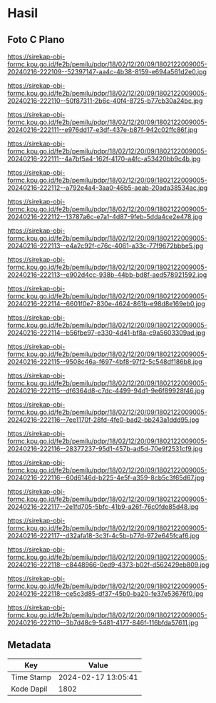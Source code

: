 # Hasil

## Foto C Plano

https://sirekap-obj-formc.kpu.go.id/fe2b/pemilu/pdpr/18/02/12/20/09/1802122009005-20240216-222109--52397147-aa4c-4b38-8159-e694a561d2e0.jpg

https://sirekap-obj-formc.kpu.go.id/fe2b/pemilu/pdpr/18/02/12/20/09/1802122009005-20240216-222110--50f87311-2b6c-40f4-8725-b77cb30a24bc.jpg

https://sirekap-obj-formc.kpu.go.id/fe2b/pemilu/pdpr/18/02/12/20/09/1802122009005-20240216-222111--e976dd17-e3df-437e-b87f-942c02ffc86f.jpg

https://sirekap-obj-formc.kpu.go.id/fe2b/pemilu/pdpr/18/02/12/20/09/1802122009005-20240216-222111--4a7bf5a4-162f-4170-a4fc-a53420bb9c4b.jpg

https://sirekap-obj-formc.kpu.go.id/fe2b/pemilu/pdpr/18/02/12/20/09/1802122009005-20240216-222112--a792e4a4-3aa0-46b5-aeab-20ada38534ac.jpg

https://sirekap-obj-formc.kpu.go.id/fe2b/pemilu/pdpr/18/02/12/20/09/1802122009005-20240216-222112--13787a6c-e7a1-4d87-9feb-5dda4ce2e478.jpg

https://sirekap-obj-formc.kpu.go.id/fe2b/pemilu/pdpr/18/02/12/20/09/1802122009005-20240216-222113--e4a2c92f-c76c-4061-a33c-77f9672bbbe5.jpg

https://sirekap-obj-formc.kpu.go.id/fe2b/pemilu/pdpr/18/02/12/20/09/1802122009005-20240216-222113--e902d4cc-938b-44bb-bd8f-aed578921592.jpg

https://sirekap-obj-formc.kpu.go.id/fe2b/pemilu/pdpr/18/02/12/20/09/1802122009005-20240216-222114--6601f0e7-830e-4624-861b-e98d8e169eb0.jpg

https://sirekap-obj-formc.kpu.go.id/fe2b/pemilu/pdpr/18/02/12/20/09/1802122009005-20240216-222114--b56fbe97-e330-4d41-bf8a-c9a5603309ad.jpg

https://sirekap-obj-formc.kpu.go.id/fe2b/pemilu/pdpr/18/02/12/20/09/1802122009005-20240216-222115--9508c46a-f697-4bf8-97f2-5c548df186b8.jpg

https://sirekap-obj-formc.kpu.go.id/fe2b/pemilu/pdpr/18/02/12/20/09/1802122009005-20240216-222115--df6364d8-c7dc-4499-94d1-9e6f89928f46.jpg

https://sirekap-obj-formc.kpu.go.id/fe2b/pemilu/pdpr/18/02/12/20/09/1802122009005-20240216-222116--7ee1170f-28fd-4fe0-bad2-bb243a1ddd95.jpg

https://sirekap-obj-formc.kpu.go.id/fe2b/pemilu/pdpr/18/02/12/20/09/1802122009005-20240216-222116--28377237-95d1-457b-ad5d-70e9f2531cf9.jpg

https://sirekap-obj-formc.kpu.go.id/fe2b/pemilu/pdpr/18/02/12/20/09/1802122009005-20240216-222116--60d6146d-b225-4e5f-a359-8cb5c3f65d67.jpg

https://sirekap-obj-formc.kpu.go.id/fe2b/pemilu/pdpr/18/02/12/20/09/1802122009005-20240216-222117--2e1fd705-5bfc-41b9-a26f-76c0fde85d48.jpg

https://sirekap-obj-formc.kpu.go.id/fe2b/pemilu/pdpr/18/02/12/20/09/1802122009005-20240216-222117--d32afa18-3c3f-4c5b-b77d-972e645fcaf6.jpg

https://sirekap-obj-formc.kpu.go.id/fe2b/pemilu/pdpr/18/02/12/20/09/1802122009005-20240216-222118--c8448966-0ed9-4373-b02f-d562429eb809.jpg

https://sirekap-obj-formc.kpu.go.id/fe2b/pemilu/pdpr/18/02/12/20/09/1802122009005-20240216-222118--ce5c3d85-df37-45b0-ba20-fe37e53676f0.jpg

https://sirekap-obj-formc.kpu.go.id/fe2b/pemilu/pdpr/18/02/12/20/09/1802122009005-20240216-222110--3b7d48c9-5481-4177-846f-116bfda57611.jpg


## Metadata

| Key        | Value               |
| ---------- | ------------------- |
| Time Stamp | 2024-02-17 13:05:41 |
| Kode Dapil | 1802                |




